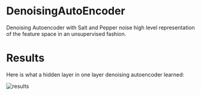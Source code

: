 DenoisingAutoEncoder
====================

Denoising Autoencoder with Salt and Pepper noise high level representation of the feature space in an unsupervised fashion.






<div>
    <h1>Results</h1>
    <p>Here is what a hidden layer in one layer denoising autoencoder learned: </p>
    <img src="https://raw.github.com/ramarlina/DenoisingAutoEncoder/master/results/somDA_1000k_MSE_0.2_SP.png" alt="results" />

</div>

